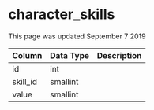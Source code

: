 # character\_skills

This page was updated September 7 2019

| Column | Data Type | Description |
| :--- | :--- | :--- |
| id | int |  |
| skill\_id | smallint |  |
| value | smallint |  |

